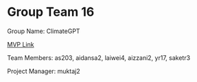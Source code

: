 # Group Team 16
Group Name: ClimateGPT

[MVP Link](http://cs196.cs.illinois.edu)

Team Members: as203, aidansa2, laiwei4, aizzani2, yr17, saketr3

Project Manager: muktaj2
